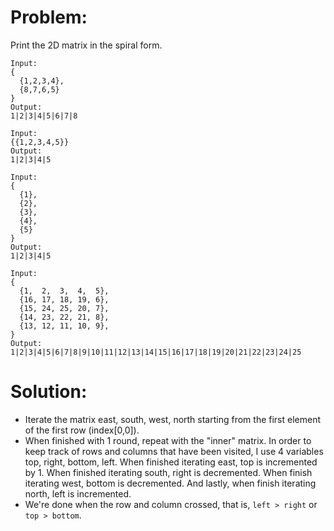 ﻿# Problem:
Print the 2D matrix in the spiral form.
  
  ```
  Input:
  {
    {1,2,3,4},
    {8,7,6,5}
  }
  Output:
  1|2|3|4|5|6|7|8

  Input:
  {{1,2,3,4,5}}
  Output:
  1|2|3|4|5

  Input:
  {
    {1},
    {2},
    {3},
    {4},
    {5}
  }
  Output:
  1|2|3|4|5

  Input:
  {
    {1,  2,  3,  4,  5},
    {16, 17, 18, 19, 6},
    {15, 24, 25, 20, 7},
    {14, 23, 22, 21, 8},
    {13, 12, 11, 10, 9},
  }
  Output:
  1|2|3|4|5|6|7|8|9|10|11|12|13|14|15|16|17|18|19|20|21|22|23|24|25
  ```

# Solution:
* Iterate the matrix east, south, west, north starting from the first element of the first row (index[0,0]).
* When finished with 1 round, repeat with the "inner" matrix.  In order to keep track of rows and columns that have been visited, I use 4 variables top, right, bottom, left.  When finished iterating east, top is incremented by 1.  When finished iterating south, right is decremented.  When finish iterating west, bottom is decremented.  And lastly, when finish iterating north, left is incremented.
* We're done when the row and column crossed, that is, `left > right` or `top > bottom`.
